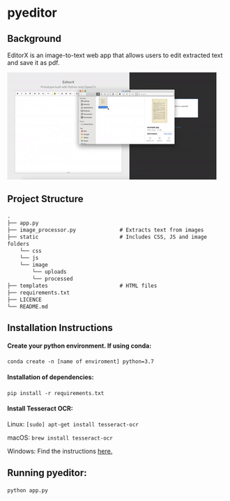 # pyeditor

## Background

EditorX is an image-to-text web app that allows users to edit extracted text and save it as pdf.

![working app](https://github.com/alaradirik/editorX/blob/master/screenshots/app.gif "Flask app")

## Project Structure

    .
    ├── app.py
    ├── image_processor.py              # Extracts text from images
    ├── static                          # Includes CSS, JS and image folders
        └── css
        └── js
        └── image
            └── uploads
            └── processed
    ├── templates                       # HTML files
    ├── requirements.txt   
    ├── LICENCE          
    └── README.md

## Installation Instructions

#### Create your python environment. If using conda:

`conda create -n [name of enviroment] python=3.7`

#### Installation of dependencies:

`pip install -r requirements.txt`

#### Install Tesseract OCR:

Linux:
`[sudo] apt-get install tesseract-ocr`

macOS:
`brew install tesseract-ocr`

Windows:
Find the instructions [here.](https://github.com/tesseract-ocr/tesseract/wiki)



## Running pyeditor:

`python app.py`

